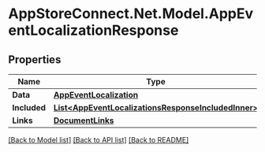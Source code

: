 # AppStoreConnect.Net.Model.AppEventLocalizationResponse

## Properties

Name | Type | Description | Notes
------------ | ------------- | ------------- | -------------
**Data** | [**AppEventLocalization**](AppEventLocalization.md) |  | 
**Included** | [**List&lt;AppEventLocalizationsResponseIncludedInner&gt;**](AppEventLocalizationsResponseIncludedInner.md) |  | [optional] 
**Links** | [**DocumentLinks**](DocumentLinks.md) |  | 

[[Back to Model list]](../README.md#documentation-for-models) [[Back to API list]](../README.md#documentation-for-api-endpoints) [[Back to README]](../README.md)

